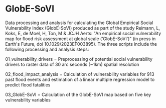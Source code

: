 # GlobE-SoVI
Data processing and analysis for calculating the Global Empirical Social Vulnerability Index (GlobE-SoVI) produced as part of the study Reimann, L, Koks, E, de Moel, H, Ton, M & JCJH Aerts: "An empirical social vulnerability map for flood risk assessment at global scale (‘GlobE-SoVI’)" (in press in Earth's Future, doi 10.1029/2023EF003895). 
The three scripts include the following processing and analysis steps:

01_vulnerability_drivers = Preprocessing of potential social vulnerability drivers to raster data of 30 arc seconds (~1km) spatial resolution

02_flood_impact_analysis = Calculation of vulnerability variables for 913 past flood events and estimation of a linear multiple regression model to predict flood fatalities

03_GlobE-SoVI = Calculation of the GlobE-SoVI map based on five key vulnerability variables
